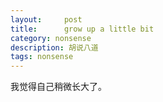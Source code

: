 ```yaml
---
layout:     post
title:      grow up a little bit
category: nonsense
description: 胡说八道
tags: nonsense
---
```


<!-- 再见到她是个临时的决定。因为刚好没有工作，刚好出门在外，刚好想去的地方不能去。没想到立刻就答应了，过来的也很快。
在我熟悉的地方见到了她，她瘦了好多，我从来不知道她这么瘦，身材这么好。毛绒绒的外套，牛仔裤，篮球鞋，褪去校服的她竟然还是我会喜欢的样子。
没有化妆，留着和上学时不同的短发。声音还是那样轻轻软软，不管说什么都像是在撒娇，脸上虽然没有当初的婴儿肥，依然可可爱爱。

像老同学那样一见面就很熟悉的样子，她说我瘦了。但是，自从高二暑假我从来都没见过她呀？她却坚持说这期间见过...人的记忆当然是不准确的，可我还是坚定我和她从来没见过。
因为...从开始的自卑，到后来还是自卑，到被放鸽子，到现如今的物是人非。我非常确定如果有这样的大事发生，我绝对会记一辈子。
我到底想象过多少次重逢的场景呢？都快能集成一千零一夜了。可是现实是很无聊的，就像老同学那样，聊各自的工作，聊各自的生活，哦不，是她的生活。
画面一点儿都没有冲击力，我也没有想象的拘谨，也没有想象的自在。还好，尴尬的时间不算太多，最后以我不断提起我们并没有见过这件事而逐渐放松了些。
说到被放鸽子这件事：我就知道！她是找借口不来，然而她自己都不记得了。为什么总是我记得这些东西啊！唉，大概因为我的人生无事发生吧。
跟她聊天，虽然还没到尴尬的地步，但我自己感觉还是很微妙的，到底这个距离在哪里，有些模糊不清，既熟悉又陌生。
不过她表现得会比平常人更考虑我一些，虽然我举例不出具体事情，但是可以感受到，毕竟就算不记得事情和说过的话，但感受总能记下来吧。

我时常觉得我没有后悔的事情，当然很多选择是有遗憾的，可我觉得只要深思熟虑的选择知道利弊知道得失，那其实并不会后悔。然而经过不断地自我辩驳，我觉得我后悔了。
我知道这是一件固定不会成功的事情没错，可过程也是美好的不是吗？就算最后还是会痛苦，那现在不一样还是痛苦吗？而且现在还缺少一段经历。
其实我也知道，有些东西是个执念，有些东西是个习惯，与本人已经毫无关联了。但是知道又如何啊？还是觉得，如果当初....

算啦算啦，说回她，她生活得不错，微信头像是一家三口，记得小朋友刚出生的时候很像她，家里人长得也很和蔼，据说是同事。挺好，一家人幸福快乐，安安稳稳。
最后，本来要请她吃饭的，但她说两年后从国外回来再让我请，或者出国之前会再来找我的。嗯，总觉得她比二号机说话算数。就算不算数也没关系啦。

11年的一个心愿就这样有点儿突然，有点儿潦草的结束了。 -->

我觉得自己稍微长大了。
